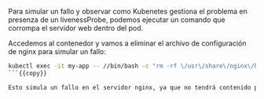 Para simular un fallo y observar como Kubenetes gestiona el problema en presenza de un livenessProbe, podemos ejecutar un comando que corrompa el servidor web dentro del pod.

Accedemos al contenedor y vamos a eliminar el archivo de configuración de nginx para simular un fallo:

```bash
kubectl exec -it my-app -- //bin/bash -c "rm -rf \/usr\/share\/nginx\/html\/*"
```{{copy}}

Esto simula un fallo en el servidor nginx, ya que no tendrá contenido para servir en el endpoint /.